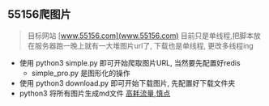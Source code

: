 ## 55156爬图片
> 目标网站 [www.55156.com](www.55156.com) 目前只是单线程,把脚本放在服务器跑一晚上就有一大堆图片url了, 下载也是单线程, 更改多线程ing

- 使用 python3 simple.py 即可开始爬取图片URL, 当然要先配置好redis
    - simple_pro.py 是图形化的操作
- 使用 python3 download.py 即可开始下载图片, 先配置好下载文件夹
- python3 将所有图片生成md文件 [高耗流量,慎点](https://github.com/Kuangcp/PythonLearn/tree/master/learning/Spider/scrpy_learn/55156/result)


